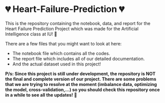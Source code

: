# :broken_heart: Heart-Failure-Prediction :broken_heart:
This is the repository containing the notebook, data, and report for the Heart Failure Prediction Project which was made for the Artificial Intelligence class at IU! :poop:

There are a few files that you might want to look at here:
* The notebook file which contains all the codes.
* The report file which includes all of our detailed documentation.
* And the actual dataset used in this project!

**P/s: Since this project is still under development, the repository is NOT the final and complete version of our project. There are some problems that we are trying to resolve at the moment (imbalance data, optimizing the model, cross-validation,...) so you should check this repository once in a while to see all the updates! :imp:**
